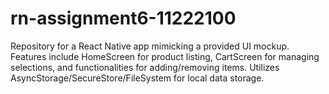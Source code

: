 # rn-assignment6-11222100
Repository for a React Native app mimicking a provided UI mockup. Features include HomeScreen for product listing, CartScreen for managing selections, and functionalities for adding/removing items. Utilizes AsyncStorage/SecureStore/FileSystem for local data storage.
